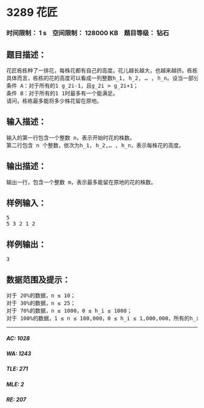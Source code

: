 # 3289 花匠   
### 时间限制： 1 s&nbsp;&nbsp;&nbsp;&nbsp;空间限制： 128000 KB&nbsp;&nbsp;&nbsp;&nbsp;题目等级： 钻石  
## 题目描述：  

<pre>
花匠栋栋种了一排花，每株花都有自己的高度。花儿越长越大，也越来越挤。栋栋决定把这排中的一部分花移走，将剩下的留在原地，使得剩下的花能有空间长大，同时，栋栋希望剩下的花排列得比较别致。  
具体而言，栋栋的花的高度可以看成一列整数h_1, h_2, … , h_n。设当一部分花被移走后，剩下的花的高度依次为g_1, g_2, … , g_m，则栋栋希望下面两个条件中至少有一个满足：  
条件 A：对于所有的1<i<m/2，g_2i > g_2i-1，且g_2i > g_2i+1；   
条件 B：对于所有的1<i<m/2，g_2i < g_2i-1，且g_2i < g_2i+1。  
注意上面两个条件在m = 1时同时满足，当m > 1时最多有一个能满足。  
请问，栋栋最多能将多少株花留在原地。
</pre>
  
  
## 输入描述：  

<pre>
输入的第一行包含一个整数 n，表示开始时花的株数。  
第二行包含 n 个整数，依次为h_1, h_2,… , h_n，表示每株花的高度。
</pre>
  
  
## 输出描述：  

<pre>
输出一行，包含一个整数 m，表示最多能留在原地的花的株数。
</pre>
  
  
## 样例输入：  

<pre>
5   
5 3 2 1 2
</pre>
  
  
## 样例输出：  

<pre>
3
</pre>
  
  
## 数据范围及提示：  

<pre>
对于 20%的数据，n ≤ 10；   
对于 30%的数据，n ≤ 25；   
对于 70%的数据，n ≤ 1000，0 ≤ h_i ≤ 1000；   
对于 100%的数据，1 ≤ n ≤ 100,000，0 ≤ h_i ≤ 1,000,000，所有的h_i随机生成，所有随机数服从某区间内的均匀分布。
</pre>
  
  
***  

##### AC: 1028  
##### WA: 1243  
##### TLE: 271  
##### MLE: 2  
##### RE: 207  
